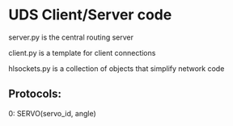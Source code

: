 # UDS Client/Server code

server.py is the central routing server

client.py is a template for client connections

hlsockets.py is a collection of objects that simplify network code


## Protocols:

0: SERVO(servo_id, angle)
